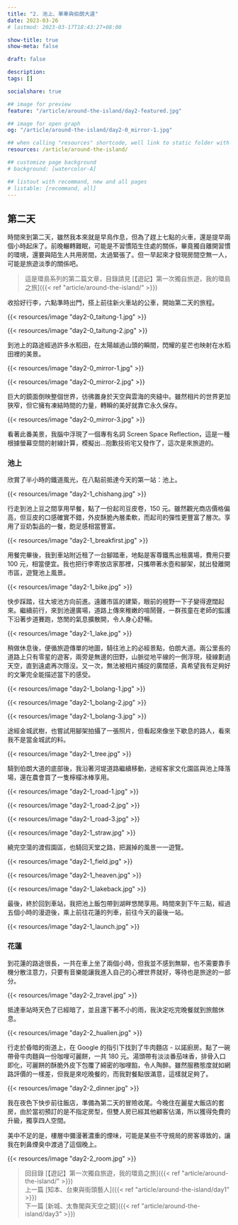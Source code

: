 ```yaml
---
title: "2. 池上、單車與伯朗大道"
date: 2023-03-26
# lastmod: 2023-03-17T18:43:27+08:00

show-title: true
show-meta: false

draft: false

description:
tags: []

socialshare: true

## image for preview
feature: "/article/around-the-island/day2-featured.jpg"

## image for open graph
og: "/article/around-the-island/day2-0_mirror-1.jpg"

## when calling "resources" shortcode, well link to static folder with this path 
resources: /article/around-the-island/

## customize page background
# background: [watercolor-A] 

## listout with recommand, new and all pages
# listable: [recommand, all]
---
```


<!-- 17 -->

<!-- &nbsp; -->

<!-- [text]({ ref "relpath" })。 -->

## 第二天

時間來到第二天，雖然我本來就是早鳥作息，但為了趕上七點的火車，還是提早兩個小時起床了。前晚輾轉難眠，可能是不習慣陌生住處的關係，畢竟獨自離開習慣的環境，還要與陌生人共用房間，太過緊張了。但一早起來才發現房間空無一人，可能是旅遊淡季的關係吧。

<!--more-->

> 這是環島系列的第二篇文章，目錄請見 [【遊記】第一次獨自旅遊，我的環島之旅]({{< ref "article/around-the-island/" >}})

收拾好行李，六點準時出門，搭上前往新火車站的公車，開始第二天的旅程。

{{< resources/image "day2-0_taitung-1.jpg"  >}}

{{< resources/image "day2-0_taitung-2.jpg"  >}}

到池上的路途經過許多水稻田，在太陽越過山頭的瞬間，閃耀的星芒也映射在水稻田裡的美景。

{{< resources/image "day2-0_mirror-1.jpg"  >}}

{{< resources/image "day2-0_mirror-2.jpg"  >}}

巨大的鏡面倒映整個世界，彷彿置身於天空與雲海的夾縫中。雖然相片的世界更加狹窄，但它擁有凍結時間的力量，轉瞬的美好就靠它永久保存。

{{< resources/image "day2-0_mirror-3.jpg"  >}}

看著此番美景，我腦中浮現了一個專有名詞 Screen Space Reflection，這是一種根據螢幕空間的射線計算，模擬出...抱歉技術宅又發作了，這次是來旅遊的。

### 池上

欣賞了半小時的鐵道風光，在八點前抵達今天的第一站：池上。

{{< resources/image "day2-1_chishang.jpg"  >}}

行走到池上豆之間享用早餐，點了一份起司豆皮卷，150 元。雖然觀光商店價格偏高，但豆皮的口感確實不錯，外皮酥脆內層柔軟，而起司的彈性更豐富了層次。享用了豆奶製品的一餐，飽足感相當豐富。

{{< resources/image "day2-1_breakfirst.jpg"  >}}

用餐完畢後，我到車站附近租了一台腳踏車，地點是客尊鐵馬出租廣場，費用只要 100 元，相當便宜。我也把行李寄放店家那裡，只攜帶著水壺和腳架，就出發離開市區，遊覽池上風景。

{{< resources/image "day2-1_bike.jpg"  >}}

快步踩踏，往大坡池方向前進。遠離市區的建築，眼前的視野一下子變得遼闊起來。繼續前行，來到池邊廣場，道路上傳來稚嫩的喧鬧聲，一群孩童在老師的監護下沿著步道賽跑，悠閒的氣息擴散開，令人身心舒暢。

{{< resources/image "day2-1_lake.jpg"  >}}

稍做休息後，便循旅遊傳單的地圖，騎往池上的必經景點，伯朗大道。兩公里長的道路上只有零星的遊客，兩旁是無邊的田野，山脈從地平線的一側浮現，稜線劃過天空，直到遠處再次隱沒。又一次，無法被相片捕捉的廣闊感，真希望我有足夠好的文筆完全能描述當下的感受。

{{< resources/image "day2-1_bolang-1.jpg"  >}}

{{< resources/image "day2-1_bolang-2.jpg"  >}}

{{< resources/image "day2-1_bolang-3.jpg"  >}}

途經金城武樹，也嘗試用腳架拍攝了一張照片，但看起來像坐下歇息的路人，看來我不是當金城武的料。

{{< resources/image "day2-1_tree.jpg"  >}}

騎到伯朗大道的底部後，我沿著河堤道路繼續移動，途經客家文化園區與池上降落場，還在農會買了一隻檸檬冰棒享用。

{{< resources/image "day2-1_road-1.jpg"  >}}

{{< resources/image "day2-1_road-2.jpg"  >}}

{{< resources/image "day2-1_road-3.jpg"  >}}

{{< resources/image "day2-1_straw.jpg"  >}}

繞完空蕩的渡假園區，也騎回天堂之路，把漏掉的風景一一遊覽。

{{< resources/image "day2-1_field.jpg"  >}}

{{< resources/image "day2-1_heaven.jpg"  >}}

{{< resources/image "day2-1_lakeback.jpg"  >}}

最後，終於回到車站，我把池上飯包帶到湖畔悠閒享用。時間來到下午三點，經過五個小時的漫遊後，乘上前往花蓮的列車，前往今天的最後一站。

{{< resources/image "day2-1_launch.jpg"  >}}

### 花蓮

到花蓮的路途很長，一共在車上坐了兩個小時，但我並不感到無聊，也不需要靠手機分散注意力，只要有音樂能讓我進入自己的心裡世界就好，等待也是旅途的一部分。

{{< resources/image "day2-2_travel.jpg"  >}}

抵達車站時天色了已經暗了，並且還下著不小的雨，我決定吃完晚餐就到旅館休息。

{{< resources/image "day2-2_hualien.jpg"  >}}

行走於昏暗的街道上，在 Google 的指引下找到了牛肉麵店 - 以諾廚房。點了一碗帶骨牛肉麵與一份咖哩可麗餅，一共 180 元。湯頭帶有淡淡番茄味香，排骨入口即化，可麗餅的酥脆外皮下包覆了綿密的咖哩餡，令人陶醉。雖然服務態度就如網路評價的一樣差，但我是來吃晚餐的，而我對餐點很滿意，這樣就足夠了。

{{< resources/image "day2-2_dinner.jpg"  >}}

我在夜色下快步前往飯店，準備為第二天的冒險收尾。今晚住在麗星大飯店的套房，由於當初預訂的是不指定房型，但雙人房已經其他顧客佔滿，所以獲得免費的升級，獨享四人空間。

美中不足的是，樓層中彌漫著濃重的煙味，可能是某些不守規局的房客導致的，讓我在刺鼻煙臭中渡過了這個晚上。

{{< resources/image "day2-2_room.jpg"  >}}

> 回目錄 [【遊記】第一次獨自旅遊，我的環島之旅]({{< ref "article/around-the-island/" >}})  
> 上一篇 [知本、台東與街頭藝人]({{< ref "article/around-the-island/day1" >}})  
> 下一篇 [新城、太魯閣與天空之鏡]({{< ref "article/around-the-island/day3" >}})  